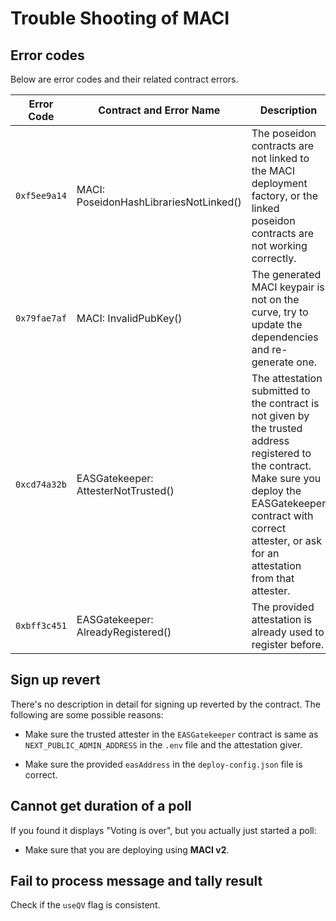 # Trouble Shooting of MACI

## Error codes

Below are error codes and their related contract errors.

| Error Code   | Contract and Error Name                | Description                                                                                                                                                                                                                    |
| ------------ | -------------------------------------- | ------------------------------------------------------------------------------------------------------------------------------------------------------------------------------------------------------------------------------ |
| `0xf5ee9a14` | MACI: PoseidonHashLibrariesNotLinked() | The poseidon contracts are not linked to the MACI deployment factory, or the linked poseidon contracts are not working correctly.                                                                                              |
| `0x79fae7af` | MACI: InvalidPubKey()                  | The generated MACI keypair is not on the curve, try to update the dependencies and re-generate one.                                                                                                                            |
| `0xcd74a32b` | EASGatekeeper: AttesterNotTrusted()    | The attestation submitted to the contract is not given by the trusted address registered to the contract. Make sure you deploy the EASGatekeeper contract with correct attester, or ask for an attestation from that attester. |
| `0xbff3c451` | EASGatekeeper: AlreadyRegistered()     | The provided attestation is already used to register before.                                                                                                                                                                 |

## Sign up revert

There's no description in detail for signing up reverted by the contract. The following are some possible reasons:

- Make sure the trusted attester in the `EASGatekeeper` contract is same as `NEXT_PUBLIC_ADMIN_ADDRESS` in the `.env` file and the attestation giver.

- Make sure the provided `easAddress` in the `deploy-config.json` file is correct.

## Cannot get duration of a poll

If you found it displays "Voting is over", but you actually just started a poll:

- Make sure that you are deploying using **MACI v2**.

## Fail to process message and tally result

Check if the `useQV` flag is consistent.
